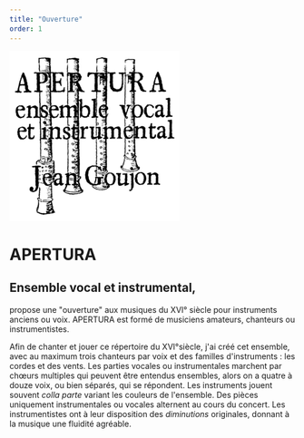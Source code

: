 ```yaml
---
title: "Ouverture"
order: 1
---
```

![logo](https://github.com/ensembleapertura/test-website-repo-3796/blob/main/images/Logo%20APERTURA-resized-300x225.png?raw=true "Apertura, direction Jean Goujon")

# APERTURA

## Ensemble vocal et instrumental, 
propose une "ouverture" aux musiques du XVI° siècle pour instruments anciens ou voix. APERTURA est formé de musiciens amateurs, chanteurs ou instrumentistes.

Afin de chanter et jouer ce répertoire du XVI°siècle, j'ai créé cet ensemble, avec au maximum trois chanteurs par voix et des familles d'instruments : les cordes et des vents. Les parties vocales ou instrumentales marchent par chœurs multiples qui peuvent être entendus ensembles, alors on a quatre à douze voix, ou bien séparés, qui se répondent. Les instruments jouent souvent _colla parte_ variant les couleurs de l'ensemble. Des pièces uniquement instrumentales ou vocales alternent au cours du concert.
Les instrumentistes ont à leur disposition des _diminutions_ originales, donnant à la musique une fluidité agréable. 